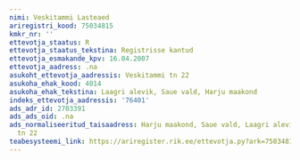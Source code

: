 ```yaml
---
nimi: Veskitammi Lasteaed
ariregistri_kood: 75034815
kmkr_nr: ''
ettevotja_staatus: R
ettevotja_staatus_tekstina: Registrisse kantud
ettevotja_esmakande_kpv: 16.04.2007
ettevotja_aadress: .na
asukoht_ettevotja_aadressis: Veskitammi tn 22
asukoha_ehak_kood: 4014
asukoha_ehak_tekstina: Laagri alevik, Saue vald, Harju maakond
indeks_ettevotja_aadressis: '76401'
ads_adr_id: 2703391
ads_ads_oid: .na
ads_normaliseeritud_taisaadress: Harju maakond, Saue vald, Laagri alevik, Veskitammi
  tn 22
teabesysteemi_link: https://ariregister.rik.ee/ettevotja.py?ark=75034815&ref=rekvisiidid
---
```

